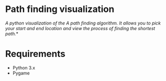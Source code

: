 # Path finding visualization

**A python visualization of the A* path finding algorithm. It allows you to pick your start and end location and view the process of finding the shortest path.**

# Requirements
- Python 3.x
- Pygame
